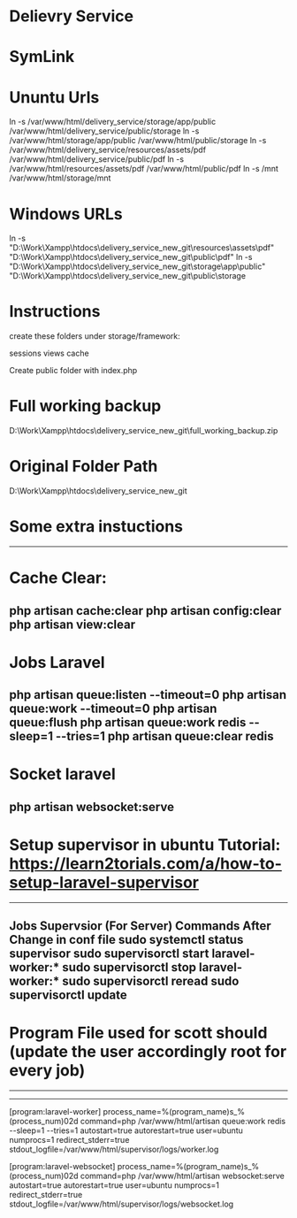 # Delievry Service

# SymLink

# Ununtu Urls
ln -s /var/www/html/delivery_service/storage/app/public /var/www/html/delivery_service/public/storage
ln -s /var/www/html/storage/app/public /var/www/html/public/storage
ln -s /var/www/html/delivery_service/resources/assets/pdf /var/www/html/delivery_service/public/pdf
ln -s /var/www/html/resources/assets/pdf /var/www/html/public/pdf
ln -s /mnt /var/www/html/storage/mnt


# Windows URLs
ln -s  "D:\Work\Xampp\htdocs\delivery_service_new_git\resources\assets\pdf" "D:\Work\Xampp\htdocs\delivery_service_new_git\public\pdf"
ln -s "D:\Work\Xampp\htdocs\delivery_service_new_git\storage\app\public" "D:\Work\Xampp\htdocs\delivery_service_new_git\public\storage

# Instructions

create these folders under storage/framework:

sessions
views
cache


Create public folder with index.php

# Full working backup
D:\Work\Xampp\htdocs\delivery_service_new_git\full_working_backup.zip
# Original Folder Path
D:\Work\Xampp\htdocs\delivery_service_new_git


# Some extra instuctions

-----------------------------------------------------------------------------------------------------------
# Cache Clear:
php artisan cache:clear
php artisan config:clear
php artisan view:clear
-----------------------------------------------------------------------------------------------------------
# Jobs Laravel

php artisan queue:listen --timeout=0
php artisan queue:work --timeout=0
php artisan queue:flush
php artisan queue:work redis --sleep=1 --tries=1
php artisan queue:clear redis
-----------------------------------------------------------------------------------------------------------
# Socket laravel
php artisan websocket:serve
-----------------------------------------------------------------------------------------------------------
# Setup supervisor in ubuntu Tutorial: https://learn2torials.com/a/how-to-setup-laravel-supervisor
-----------------------------------------------------------------------------------------------------------
Jobs Supervsior (For Server)
Commands After Change in conf file
sudo systemctl status supervisor
sudo supervisorctl start laravel-worker:*
sudo supervisorctl stop laravel-worker:*
sudo supervisorctl reread
sudo supervisorctl update
-----------------------------------------------------------------------------------------------------------
# Program File used for scott should (update the user accordingly root for every job) 
-----------------------------------------------------------------------------------------------------------
-----------------------------------------------------------------------------------------------------------
[program:laravel-worker]
process_name=%(program_name)s_%(process_num)02d
command=php /var/www/html/artisan queue:work redis --sleep=1 --tries=1
autostart=true
autorestart=true
user=ubuntu
numprocs=1
redirect_stderr=true
stdout_logfile=/var/www/html/supervisor/logs/worker.log​

[program:laravel-websocket]
process_name=%(program_name)s_%(process_num)02d
command=php /var/www/html/artisan websocket:serve
autostart=true
autorestart=true
user=ubuntu
numprocs=1
redirect_stderr=true
stdout_logfile=/var/www/html/supervisor/logs/websocket.log​



